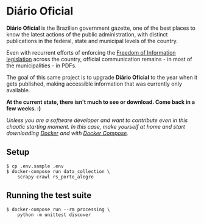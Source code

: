 # Diário Oficial

**Diário Oficial** is the Brazilian government gazette, one of the best places to know the latest actions of the public administration, with distinct publications in the federal, state and municipal levels of the country.

Even with recurrent efforts of enforcing the [Freedom of Information legislation](http://www.acessoainformacao.gov.br/assuntos/conheca-seu-direito/principais-aspectos/principais-aspectos) across the country, official communication remains - in most of the municipalities - in PDFs.

The goal of this same project is to upgrade **Diário Oficial** to the year when it gets published, making accessible information that was currently only available.

**At the current state, there isn't much to see or download. Come back in a few weeks. :)**

*Unless you are a software developer and want to contribute even in this chaotic starting moment. In this case, make yourself at home and start downloading [Docker](https://www.docker.com) and with [Docker Compose](https://docs.docker.com/compose/overview/).*

## Setup

```
$ cp .env.sample .env
$ docker-compose run data_collection \
    scrapy crawl rs_porto_alegre
```

## Running the test suite

```
$ docker-compose run --rm processing \
    python -m unittest discover
```